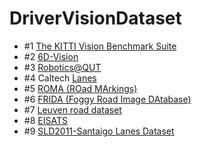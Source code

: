 # DriverVisionDataset

 - #1 [The KITTI Vision Benchmark Suite](http://www.cvlibs.net/datasets/kitti/)
 - #2 [6D-Vision](http://www.6d-vision.com/)
 - #3 [Robotics@QUT](https://wiki.qut.edu.au/display/cyphy/Open+datasets+and+software)
 - #4 Caltech [Lanes](http://vision.caltech.edu/malaa/datasets/caltech-lanes/)
 - #5 [ROMA (ROad MArkings)](http://www.lcpc.fr/english/products/image-databases/article/roma-road-markings-1817)
 - #6 [FRIDA (Foggy Road Image DAtabase)](http://www.lcpc.fr/english/products/image-databases/article/frida-foggy-road-image-database)
 - #7 [Leuven road dataset](http://cms.brookes.ac.uk/research/visiongroup/files/Leuven.zip)
 - #8 [EISATS]()
 - #9 [SLD2011-Santaigo Lanes Dataset](http://ral.ing.puc.cl/datasets/ldw/)
